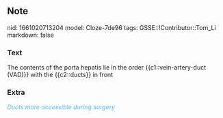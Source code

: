 ## Note
nid: 1661020713204
model: Cloze-7de96
tags: GSSE::!Contributor::Tom_Li
markdown: false

### Text
<div>
  The contents of the porta hepatis lie in the order
  {{c1::vein-artery-duct (VAD)}} with the {{c2::ducts}} in front
</div>

### Extra
<i><font color="#4FBCFF">Ducts more accessible during
surgery</font></i>
